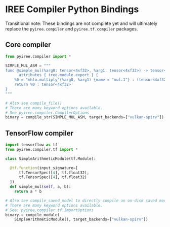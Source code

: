 # IREE Compiler Python Bindings

Transitional note: These bindings are not complete yet and will ultimately
replace the `pyiree.compiler` and `pyiree.tf.compiler` packages.

## Core compiler

```py
from pyiree.compiler import *

SIMPLE_MUL_ASM = """
func @simple_mul(%arg0: tensor<4xf32>, %arg1: tensor<4xf32>) -> tensor<4xf32>
      attributes { iree.module.export } {
    %0 = "mhlo.multiply"(%arg0, %arg1) {name = "mul.1"} : (tensor<4xf32>, tensor<4xf32>) -> tensor<4xf32>
    return %0 : tensor<4xf32>
}
"""

# Also see compile_file()
# There are many keyword options available.
# See pyiree.compiler.CompilerOptions
binary = compile_str(SIMPLE_MUL_ASM, target_backends=["vulkan-spirv"])
```


## TensorFlow compiler

```py
import tensorflow as tf
from pyiree.compiler.tf import *

class SimpleArithmeticModule(tf.Module):

  @tf.function(input_signature=[
      tf.TensorSpec([4], tf.float32),
      tf.TensorSpec([4], tf.float32)
  ])
  def simple_mul(self, a, b):
    return a * b

# Also see compile_saved_model to directly compile an on-disk saved model.
# There are many keyword options available.
# See: pyiree.compiler.tf.ImportOptions
binary = compile_module(
    SimpleArithmeticModule(), target_backends=["vulkan-spirv"])
```
